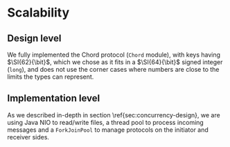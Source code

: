 # Scalability

## Design level

We fully implemented the Chord protocol (`Chord` module), with keys having $\SI{62}{\bit}$, which we chose as it fits in a $\SI{64}{\bit}$ signed integer (`long`), and does not use the corner cases where numbers are close to the limits the types can represent.

## Implementation level

As we described in-depth in section \ref{sec:concurrency-design}, we are using Java NIO to read/write files, a thread pool to process incoming messages and a `ForkJoinPool` to manage protocols on the initiator and receiver sides.
